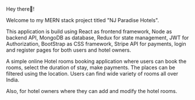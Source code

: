Hey there👋!

Welcome to my MERN stack project titled "NJ Paradise Hotels".

This application is build using React as frontend framework, Node as backend API, MongoDB as database, Redux for state management, JWT for Authorization, BootStrap as CSS framework, Stripe API for payments, login and register pages for both users and hotel owners.

A simple online Hotel rooms booking application where users can book the rooms, select the duration of stay, make payments. The places can be filtered using the location. Users can find wide variety of rooms all over India.

Also, for hotel owners where they can add and modify the hotel rooms.

